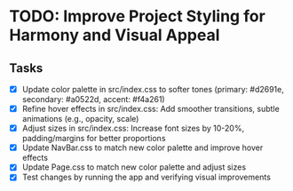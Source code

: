 # TODO: Improve Project Styling for Harmony and Visual Appeal

## Tasks
- [x] Update color palette in src/index.css to softer tones (primary: #d2691e, secondary: #a0522d, accent: #f4a261)
- [x] Refine hover effects in src/index.css: Add smoother transitions, subtle animations (e.g., opacity, scale)
- [x] Adjust sizes in src/index.css: Increase font sizes by 10-20%, padding/margins for better proportions
- [x] Update NavBar.css to match new color palette and improve hover effects
- [x] Update Page.css to match new color palette and adjust sizes
- [x] Test changes by running the app and verifying visual improvements
